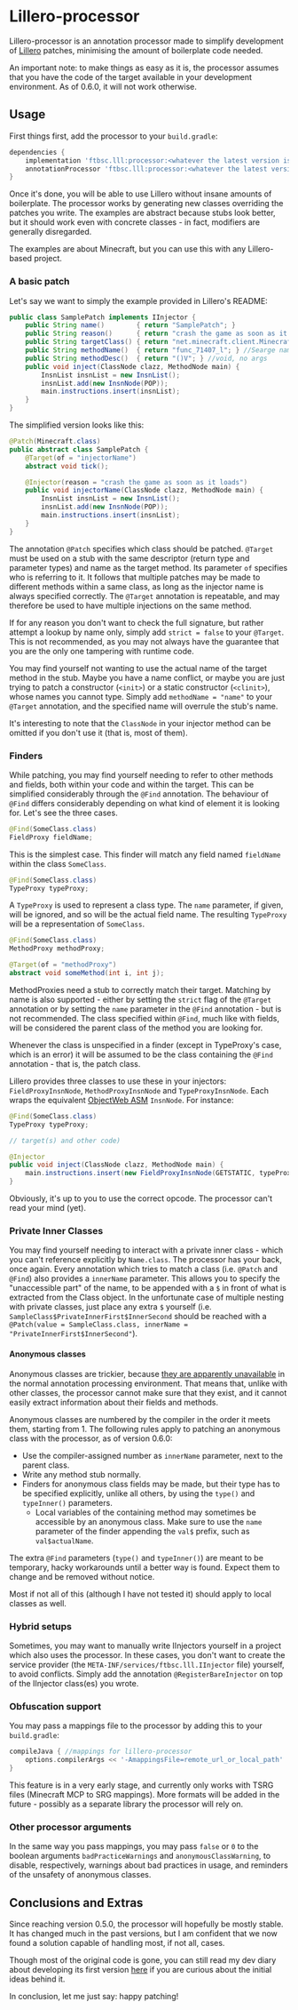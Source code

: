 # Lillero-processor
Lillero-processor is an annotation processor made to simplify development of [Lillero](https://github.com/zaaarf/lillero) patches, minimising the amount of boilerplate code needed.

An important note: to make things as easy as it is, the processor assumes that you have the code of the target available in your development environment. As of 0.6.0, it will not work otherwise.

## Usage
First things first, add the processor to your `build.gradle`:
```groovy
dependencies {
	implementation 'ftbsc.lll:processor:<whatever the latest version is>'
	annotationProcessor 'ftbsc.lll:processor:<whatever the latest version is>'
}
```
Once it's done, you will be able to use Lillero without insane amounts of boilerplate. The processor works by generating new classes overriding the patches you write. The examples are abstract because stubs look better, but it should work even with concrete classes - in fact, modifiers are generally disregarded.

The examples are about Minecraft, but you can use this with any Lillero-based project.

### A basic patch
Let's say we want to simply the example provided in Lillero's README:
```java
public class SamplePatch implements IInjector {
	public String name()		{ return "SamplePatch"; }
	public String reason()      { return "crash the game as soon as it loads"; }
	public String targetClass() { return "net.minecraft.client.Minecraft"; }
	public String methodName()	{ return "func_71407_l"; } //Searge name for tick()
	public String methodDesc()	{ return "()V"; } //void, no args
	public void inject(ClassNode clazz, MethodNode main) {
		InsnList insnList = new InsnList();
		insnList.add(new InsnNode(POP));
		main.instructions.insert(insnList);
	}
}
```

The simplified version looks like this:

```java
@Patch(Minecraft.class)
public abstract class SamplePatch {
	@Target(of = "injectorName")
	abstract void tick();

	@Injector(reason = "crash the game as soon as it loads")
	public void injectorName(ClassNode clazz, MethodNode main) {
		InsnList insnList = new InsnList();
		insnList.add(new InsnNode(POP));
		main.instructions.insert(insnList);		
	}
}
```

The annotation `@Patch` specifies which class should be patched. `@Target` must be used on a stub with the same descriptor (return type and parameter types) and name as the target method. Its parameter `of` specifies who is referring to it. It follows that multiple patches may be made to different methods within a same class, as long as the injector name is always specified correctly. The `@Target` annotation is repeatable, and may therefore be used to have multiple injections on the same method.

If for any reason you don't want to check the full signature, but rather attempt a lookup by name only, simply add `strict = false` to your `@Target`. This is not recommended, as you may not always have the guarantee that you are the only one tampering with runtime code.

You may find yourself not wanting to use the actual name of the target method in the stub. Maybe you have a name conflict, or maybe you are just trying to patch a constructor (`<init>`) or a static constructor (`<clinit>`), whose names you cannot type. Simply add `methodName = "name"` to your `@Target` annotation, and the specified name will overrule the stub's name.

It's interesting to note that the `ClassNode` in your injector method can be omitted if you don't use it (that is, most of them).

### Finders
While patching, you may find yourself needing to refer to other methods and fields, both within your code and within the target. This can be simplified considerably through the `@Find` annotation. The behaviour of `@Find` differs considerably depending on what kind of element it is looking for. Let's see the three cases.

```java
@Find(SomeClass.class)
FieldProxy fieldName;
```

This is the simplest case. This finder will match any field named `fieldName` within the class `SomeClass`.

```java
@Find(SomeClass.class)
TypeProxy typeProxy;
```

A `TypeProxy` is used to represent a class type. The `name` parameter, if given, will be ignored, and so will be the actual field name. The resulting `TypeProxy` will be a representation of `SomeClass`.

```java
@Find(SomeClass.class)
MethodProxy methodProxy;

@Target(of = "methodProxy")
abstract void someMethod(int i, int j);
```

MethodProxies need a stub to correctly match their target. Matching by name is also supported - either by setting the `strict` flag of the `@Target` annotation or by setting the `name` parameter in the `@Find` annotation - but is not recommended. The class specified within `@Find`, much like with fields, will be considered the parent class of the method you are looking for.

Whenever the class is unspecified in a finder (except in TypeProxy's case, which is an error) it will be assumed to be the class containing the `@Find` annotation - that is, the patch class.

Lillero provides three classes to use these in your injectors: `FieldProxyInsnNode`, `MethodProxyInsnNode` and `TypeProxyInsnNode`. Each wraps the equivalent [ObjectWeb ASM](https://asm.ow2.io/) `InsnNode`. For instance:

```java
@Find(SomeClass.class)
TypeProxy typeProxy;

// target(s) and other code)

@Injector
public void inject(ClassNode clazz, MethodNode main) {
	main.instructions.insert(new FieldProxyInsnNode(GETSTATIC, typeProxy));
}
```

Obviously, it's up to you to use the correct opcode. The processor can't read your mind (yet).

### Private Inner Classes
You may find yourself needing to interact with a private inner class - which you can't reference explicitly by `Name.class`. The processor has your back, once again. Every annotation which tries to match a class (i.e. `@Patch` and `@Find`) also provides a `innerName` parameter. This allows you to specify the "unaccessible part" of the name, to be appended with a `$` in front of what is extracted from the Class object. In the unfortunate case of multiple nesting with private classes, just place any extra `$` yourself (i.e. `SampleClass$PrivateInnerFirst$InnerSecond` should be reached with a `@Patch(value = SampleClass.class, innerName = "PrivateInnerFirst$InnerSecond"`).

#### Anonymous classes
Anonymous classes are trickier, because [they are apparently unavailable](https://stackoverflow.com/questions/75849759/how-to-find-an-anonymous-class-in-the-annotation-processing-environment) in the normal annotation processing environment. That means that, unlike with other classes, the processor cannot make sure that they exist, and it cannot easily extract information about their fields and methods.

Anonymous classes are numbered by the compiler in the order it meets them, starting from 1. The following rules apply to patching an anonymous class with the processor, as of version 0.6.0:
* Use the compiler-assigned number as `innerName` parameter, next to the parent class.
* Write any method stub normally.
* Finders for anonymous class fields may be made, but their type has to be specified explicitly, unlike all others, by using the `type()` and `typeInner()` parameters.
	- Local variables of the containing method may sometimes be accessible by an anonymous class. Make sure to use the `name` parameter of the finder appending the `val$` prefix, such as `val$actualName`.

The extra `@Find` parameters (`type()` and `typeInner()`) are meant to be temporary, hacky workarounds until a better way is found. Expect them to change and be removed without notice. 

Most if not all of this (although I have not tested it) should apply to local classes as well.

### Hybrid setups
Sometimes, you may want to manually write IInjectors yourself in a project which also uses the processor. In these cases, you don't want to create the service provider (the `META-INF/services/ftbsc.lll.IInjector` file) yourself, to avoid conflicts. Simply add the annotation `@RegisterBareInjector` on top of the IInjector class(es) you wrote.

### Obfuscation support
You may pass a mappings file to the processor by adding this to your `build.gradle`:

```groovy
compileJava { //mappings for lillero-processor
	options.compilerArgs << '-AmappingsFile=remote_url_or_local_path'
}
```

This feature is in a very early stage, and currently only works with TSRG files (Minecraft MCP to SRG mappings). More formats will be added in the future - possibly as a separate library the processor will rely on.

### Other processor arguments
In the same way you pass mappings, you may pass `false` or `0` to the boolean arguments `badPracticeWarnings` and `anonymousClassWarning`, to disable, respectively, warnings about bad practices in usage, and reminders of the unsafety of anonymous classes.

## Conclusions and Extras
Since reaching version 0.5.0, the processor will hopefully be mostly stable. It has changed much in the past versions, but I am confident that we now found a solution capable of handling most, if not all, cases. 

Though most of the original code is gone, you can still read my dev diary about developing its first version [here](https://fantabos.co/posts/zaaarf/to-kill-a-boilerplate/) if you are curious about the initial ideas behind it.

In conclusion, let me just say: happy patching!
